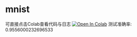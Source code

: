# mnist
可直接点击Colab查看代码与日志
[![Open In Colab](https://colab.research.google.com/assets/colab-badge.svg)](https://colab.research.google.com/drive/1i4dITmkPhYQ7KLwiwVtvebHopoWvv9-q?usp=share_link)
测试准确率: 0.9556000232696533
